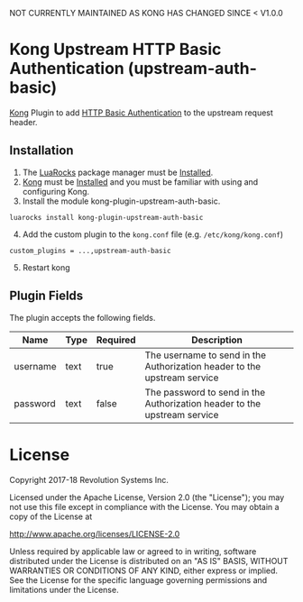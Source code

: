 NOT CURRENTLY MAINTAINED AS KONG HAS CHANGED SINCE  < V1.0.0

# Kong Upstream HTTP Basic Authentication (upstream-auth-basic)

[Kong](https://getkong.org) Plugin to add [HTTP Basic Authentication](https://tools.ietf.org/html/rfc2617#section-2) to the upstream request header.

## Installation

1. The [LuaRocks](http://luarocks.org) package manager must be [Installed](https://github.com/luarocks/luarocks/wiki/Download).
2. [Kong](https://getkong.org) must be [Installed](https://getkong.org/install/) and you must be familiar with using and configuring Kong.
3. Install the module kong-plugin-upstream-auth-basic.
```
luarocks install kong-plugin-upstream-auth-basic
```
4. Add the custom plugin to the `kong.conf` file (e.g. `/etc/kong/kong.conf`)
```
custom_plugins = ...,upstream-auth-basic
```
5. Restart kong

## Plugin Fields
The plugin accepts the following fields.

|Name    |Type|Required|Description                                                             |
|--------|----|--------|------------------------------------------------------------------------|
|username|text|true    |The username to send in the Authorization header to the upstream service|
|password|text|false   |The password to send in the Authorization header to the upstream service|

# License
Copyright 2017-18 Revolution Systems Inc.

Licensed under the Apache License, Version 2.0 (the "License");
you may not use this file except in compliance with the License.
You may obtain a copy of the License at

   http://www.apache.org/licenses/LICENSE-2.0

Unless required by applicable law or agreed to in writing, software
distributed under the License is distributed on an "AS IS" BASIS,
WITHOUT WARRANTIES OR CONDITIONS OF ANY KIND, either express or implied.
See the License for the specific language governing permissions and
limitations under the License.
